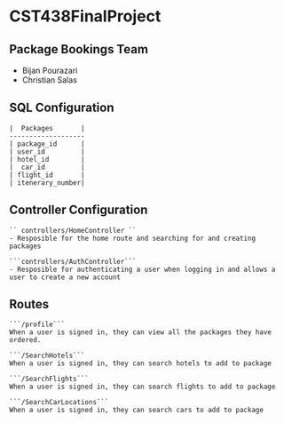 # CST438FinalProject

## Package Bookings Team
- Bijan Pourazari
- Christian Salas

## SQL Configuration
    |  Packages       |
    -------------------
    | package_id      |
    | user_id         |
    | hotel_id        |
    |  car_id         |
    | flight_id       |
    | itenerary_number|

## Controller Configuration

    `` controllers/HomeController ``
    - Resposible for the home route and searching for and creating packages

    ```controllers/AuthController```
    - Resposible for authenticating a user when logging in and allows a user to create a new account

## Routes

    ```/profile```
    When a user is signed in, they can view all the packages they have ordered.

    ```/SearchHotels```
    When a user is signed in, they can search hotels to add to package

    ```/SearchFlights```
    When a user is signed in, they can search flights to add to package

    ```/SearchCarLocations```
    When a user is signed in, they can search cars to add to package